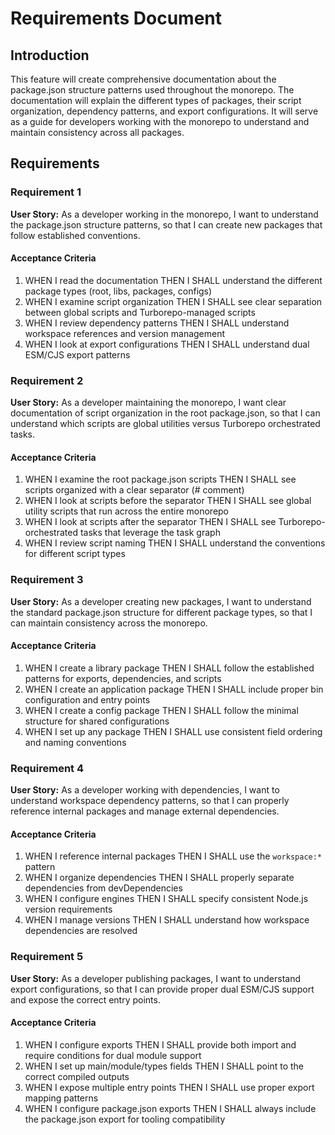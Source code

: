 # Requirements Document

## Introduction

This feature will create comprehensive documentation about the package.json structure patterns used throughout the monorepo. The documentation will explain the different types of packages, their script organization, dependency patterns, and export configurations. It will serve as a guide for developers working with the monorepo to understand and maintain consistency across all packages.

## Requirements

### Requirement 1

**User Story:** As a developer working in the monorepo, I want to understand the package.json structure patterns, so that I can create new packages that follow established conventions.

#### Acceptance Criteria

1. WHEN I read the documentation THEN I SHALL understand the different package types (root, libs, packages, configs)
2. WHEN I examine script organization THEN I SHALL see clear separation between global scripts and Turborepo-managed scripts
3. WHEN I review dependency patterns THEN I SHALL understand workspace references and version management
4. WHEN I look at export configurations THEN I SHALL understand dual ESM/CJS export patterns

### Requirement 2

**User Story:** As a developer maintaining the monorepo, I want clear documentation of script organization in the root package.json, so that I can understand which scripts are global utilities versus Turborepo orchestrated tasks.

#### Acceptance Criteria

1. WHEN I examine the root package.json scripts THEN I SHALL see scripts organized with a clear separator (# comment)
2. WHEN I look at scripts before the separator THEN I SHALL see global utility scripts that run across the entire monorepo
3. WHEN I look at scripts after the separator THEN I SHALL see Turborepo-orchestrated tasks that leverage the task graph
4. WHEN I review script naming THEN I SHALL understand the conventions for different script types

### Requirement 3

**User Story:** As a developer creating new packages, I want to understand the standard package.json structure for different package types, so that I can maintain consistency across the monorepo.

#### Acceptance Criteria

1. WHEN I create a library package THEN I SHALL follow the established patterns for exports, dependencies, and scripts
2. WHEN I create an application package THEN I SHALL include proper bin configuration and entry points
3. WHEN I create a config package THEN I SHALL follow the minimal structure for shared configurations
4. WHEN I set up any package THEN I SHALL use consistent field ordering and naming conventions

### Requirement 4

**User Story:** As a developer working with dependencies, I want to understand workspace dependency patterns, so that I can properly reference internal packages and manage external dependencies.

#### Acceptance Criteria

1. WHEN I reference internal packages THEN I SHALL use the `workspace:*` pattern
2. WHEN I organize dependencies THEN I SHALL properly separate dependencies from devDependencies
3. WHEN I configure engines THEN I SHALL specify consistent Node.js version requirements
4. WHEN I manage versions THEN I SHALL understand how workspace dependencies are resolved

### Requirement 5

**User Story:** As a developer publishing packages, I want to understand export configurations, so that I can provide proper dual ESM/CJS support and expose the correct entry points.

#### Acceptance Criteria

1. WHEN I configure exports THEN I SHALL provide both import and require conditions for dual module support
2. WHEN I set up main/module/types fields THEN I SHALL point to the correct compiled outputs
3. WHEN I expose multiple entry points THEN I SHALL use proper export mapping patterns
4. WHEN I configure package.json exports THEN I SHALL always include the package.json export for tooling compatibility
